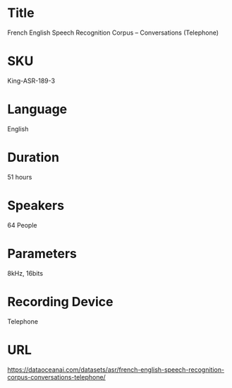 # Title 
French English Speech Recognition Corpus – Conversations (Telephone)
                          
# SKU
King-ASR-189-3

# Language
English

# Duration
51 hours

# Speakers
64 People

# Parameters
8kHz, 16bits

# Recording Device
Telephone
            
# URL
https://dataoceanai.com/datasets/asr/french-english-speech-recognition-corpus-conversations-telephone/
